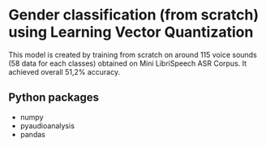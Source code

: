 # Gender classification (from scratch) using Learning Vector Quantization

This model is created by training from scratch on around 115 voice sounds (58 data for each classes) obtained on Mini LibriSpeech ASR Corpus. It achieved overall 51,2% accuracy.

## Python packages
- numpy
- pyaudioanalysis
- pandas
